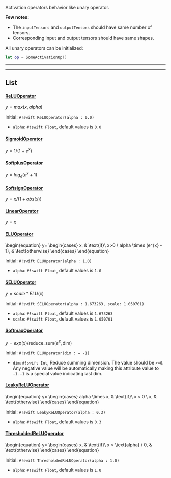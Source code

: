 Activation operators behavior like unary operator.

**Few notes:**

- The `inputTensors` and `outputTensors` should have same number of tensors. 
- Corresponding input and output tensors should have same shapes.

All unary operators can be initialized:
```swift
let op = SomeActivationOp()
```


<hr>
<hr>

## List


#### [ReLUOperator](http://serrano-lib.org/docs/latest/api/Classes/ReLUOperator.html)
$y=max(x,alpha)$

Initial: `#!swift ReLUOperator(alpha : 0.0)`

- `alpha`: `#!swift Float`, default values is `0.0`

#### [SigmoidOperator](http://serrano-lib.org/docs/latest/api/Classes/SigmoidOperator.html)
$y = 1 / (1 + e^{x})$

#### [SoftplusOperator](http://serrano-lib.org/docs/latest/api/Classes/SoftplusOperator.html)
$y = log_{e}(e^x + 1)$

#### [SoftsignOperator](http://serrano-lib.org/docs/latest/api/Classes/SoftsignOperator.html)
$y = x / (1 + abs(x))$

#### [LinearOperator](http://serrano-lib.org/docs/latest/api/Classes/LinearOperator.html)
$y = x$

#### [ELUOperator](http://serrano-lib.org/docs/latest/api/Classes/ELUOperator.html)
\begin{equation}
  y=
  \begin{cases}
    x, & \text{if}\ x>0 \\
    alpha \times (e^{x} - 1), & \text{otherwise}
  \end{cases}
\end{equation}

Initial: `#!swift ELUOperator(alpha : 1.0)`

- `alpha`: `#!swift Float`, default values is `1.0`

#### [SELUOperator](http://serrano-lib.org/docs/latest/api/Classes/SELUOperator.html)
$y = scale * ELU(x)$

Initial: `#!swift SELUOperator(alpha : 1.673263, scale: 1.050701)`

- `alpha`: `#!swift Float`, default values is `1.673263`
- `scale`: `#!swift Float`, default values is `1.050701`

#### [SoftmaxOperator](http://serrano-lib.org/docs/latest/api/Classes/SoftmaxOperator.html)
$y = exp(x) / \text{reduce_sum}(e^x, \text{dim})$

Initial: `#!swift ELUOperator(dim : = -1)`

- `dim`: `#!swift Int`,  Reduce summing dimension. 
	The value should be `>=0`. 
	Any negative value will be automatically making this attribute value to `-1`.
	`-1` is a special value indicating last dim.

#### [LeakyReLUOperator](http://serrano-lib.org/docs/latest/api/Classes/LeakyReLUOperator.html)
\begin{equation}
  y=
  \begin{cases}
    alpha \times x, & \text{if}\ x < 0 \\
    x, & \text{otherwise}
  \end{cases}
\end{equation}

Initial: `#!swift LeakyReLUOperator(alpha : 0.3)`

- `alpha`: `#!swift Float`, default values is `0.3`

#### [ThresholdedReLUOperator](http://serrano-lib.org/docs/latest/api/Classes/ThresholdedReLUOperator.html)
\begin{equation}
  y=
  \begin{cases}
    x, & \text{if}\ x > \text{alpha} \\
    0, & \text{otherwise}
  \end{cases}
\end{equation}

Initial: `#!swift ThresholdedReLUOperator(alpha : 1.0)`

- `alpha`: `#!swift Float`, default values is `1.0`